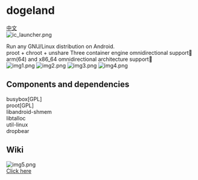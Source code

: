 # dogeland
[中文](README_zh.md)  
![ic_launcher.png](app/src/main/res/mipmap-xhdpi/ic_launcher.png)
  
Run any GNU/Linux distribution on Android.  
proot + chroot + unshare Three container engine omnidirectional support🌸  
 arm(64) and x86_64 omnidirectional architecture support🌹  
![img1.png](docs/images/img1.png)
![img2.png](docs/images/img2.png)
![img3.png](docs/images/img3.png)
![img4.png](docs/images/img4.png)
  
  
## Components and dependencies
  
busybox[GPL]  
proot[GPL]  
libandroid-shmem  
libtalloc  
util-linux  
dropbear  
  
## Wiki
![img5.png](docs/images/img5.gif)  
[Click here](wiki/README.md)